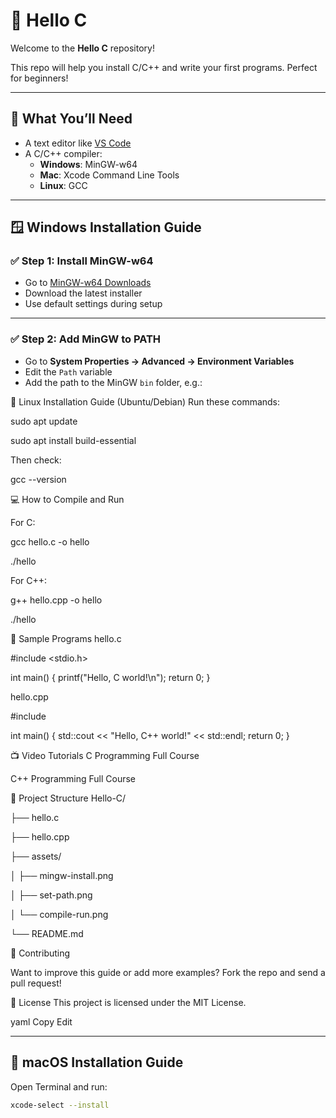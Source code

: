 # 👋 Hello C

Welcome to the **Hello C** repository!

This repo will help you install C/C++ and write your first programs. Perfect for beginners!

---

## 🧰 What You’ll Need

- A text editor like [VS Code](https://code.visualstudio.com/)
- A C/C++ compiler:
  - **Windows**: MinGW-w64
  - **Mac**: Xcode Command Line Tools
  - **Linux**: GCC

---

## 🪟 Windows Installation Guide

### ✅ Step 1: Install MinGW-w64

- Go to [MinGW-w64 Downloads](https://www.mingw-w64.org/downloads/)
- Download the latest installer
- Use default settings during setup


---

### ✅ Step 2: Add MinGW to PATH

- Go to **System Properties → Advanced → Environment Variables**
- Edit the `Path` variable
- Add the path to the MinGW `bin` folder, e.g.:

🐧 Linux Installation Guide (Ubuntu/Debian)
Run these commands:

sudo apt update

sudo apt install build-essential

Then check:

gcc --version

💻 How to Compile and Run

For C:

gcc hello.c -o hello

./hello

For C++:

g++ hello.cpp -o hello

./hello

🧪 Sample Programs
hello.c

#include <stdio.h>

int main() {
    printf("Hello, C world!\n");
    return 0;
}

hello.cpp

#include <iostream>

int main() {
    std::cout << "Hello, C++ world!" << std::endl;
    return 0;
}

📺 Video Tutorials
C Programming Full Course

C++ Programming Full Course

📁 Project Structure
Hello-C/

├── hello.c

├── hello.cpp

├── assets/

│   ├── mingw-install.png

│   ├── set-path.png

│   └── compile-run.png

└── README.md


🤝 Contributing

Want to improve this guide or add more examples? Fork the repo and send a pull request!

📜 License
This project is licensed under the MIT License.

yaml
Copy
Edit

---


## 🍎 macOS Installation Guide

Open Terminal and run:

```bash
xcode-select --install
